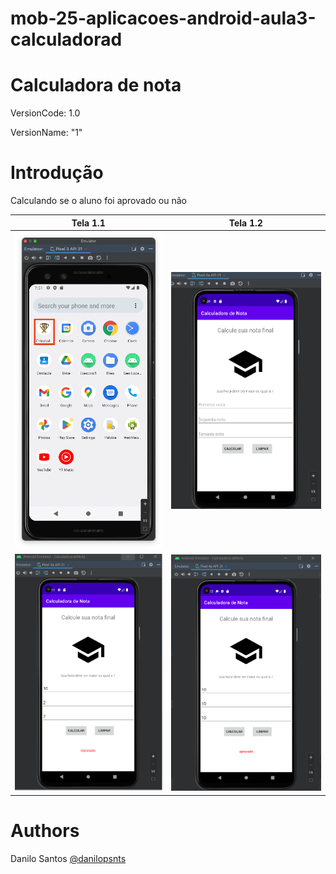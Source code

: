 # mob-25-aplicacoes-android-aula3-calculadorad

# Calculadora de nota
VersionCode: 1.0

VersionName: "1"

# Introdução
Calculando se o aluno foi aprovado ou não


| Tela 1.1     | Tela 1.2     |
| ------------- | ------------- |
|![Aplicativo 1](readme_img/v0.png)|![Aplicativo 2](readme_img/v1.png)|
|![Aplicativo 2](readme_img/v1.1.png)|![Aplicativo 2](readme_img/v1.1.1.png)|


# Authors

Danilo Santos
[@danilopsnts](https://www.linkedin.com/in/danilopsnts/)